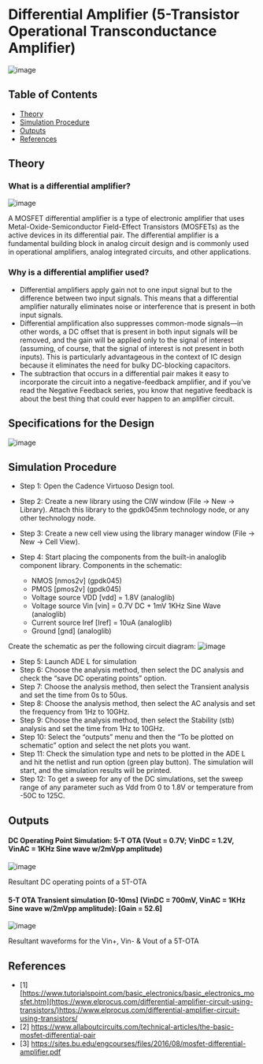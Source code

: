 Differential Amplifier (5-Transistor Operational Transconductance Amplifier) <a name="TOP"></a>
===================

![image](https://github.com/Nirvan007/Analog_Electronics/assets/127144315/4e92f4c3-b7f3-42e7-9c41-bc294638cb50)

## Table of Contents
* [Theory](#Theory)
* [Simulation Procedure](#Simulation-Procedure)
* [Outputs](#Outputs)
* [References](#References)

## Theory
### What is a differential amplifier?

![image](https://github.com/Nirvan007/Analog_Electronics/assets/127144315/ccddb144-d8d7-45d4-a855-ba7dbc6a099a)

A MOSFET differential amplifier is a type of electronic amplifier that uses Metal-Oxide-Semiconductor Field-Effect Transistors (MOSFETs) as the active devices in its differential pair. The differential amplifier is a fundamental building block in analog circuit design and is commonly used in operational amplifiers, analog integrated circuits, and other applications.

### Why is a differential amplifier used?

* Differential amplifiers apply gain not to one input signal but to the difference between two input signals. This means that a differential amplifier naturally eliminates noise or interference that is present in both input signals.
* Differential amplification also suppresses common-mode signals—in other words, a DC offset that is present in both input signals will be removed, and the gain will be applied only to the signal of interest (assuming, of course, that the signal of interest is not present in both inputs). This is particularly advantageous in the context of IC design because it eliminates the need for bulky DC-blocking capacitors.
* The subtraction that occurs in a differential pair makes it easy to incorporate the circuit into a negative-feedback amplifier, and if you’ve read the Negative Feedback series, you know that negative feedback is about the best thing that could ever happen to an amplifier circuit.

## Specifications for the Design
![image](https://github.com/Nirvan007/Analog_Electronics/assets/127144315/4ddb0e2e-1cf4-4def-87f4-9e46a90494a6)

## Simulation Procedure
* Step 1: Open the Cadence Virtuoso Design tool.
* Step 2: Create a new library using the CIW window (File -> New -> Library). Attach this library to the gpdk045nm technology node, or any other technology node.
* Step 3: Create a new cell view using the library manager window (File -> New -> Cell View). 
* Step 4: Start placing the components from the built-in analoglib component library.
  Components in the schematic:
  
  *  NMOS [nmos2v] (gpdk045)
  *  PMOS [pmos2v] (gpdk045)
  *  Voltage source VDD [vdd] = 1.8V (analoglib)
  *  Voltage source Vin [vin] = 0.7V DC + 1mV 1KHz Sine Wave (analoglib)
  *  Current source Iref [Iref] = 10uA (analoglib)
  *  Ground [gnd] (analoglib)

 Create the schematic as per the following circuit diagram:
![image](https://github.com/Nirvan007/Analog_Electronics/assets/127144315/2db1e5d5-75b4-4344-8c2b-04ec4228ba30)

* Step 5: Launch ADE L for simulation
* Step 6: Choose the analysis method, then select the DC analysis and check the “save DC operating points” option.
* Step 7: Choose the analysis method, then select the Transient analysis and set the time from 0s to 50us.
* Step 8: Choose the analysis method, then select the AC analysis and set the frequency from 1Hz to 10GHz.
* Step 9: Choose the analysis method, then select the Stability (stb) analysis and set the time from 1Hz to 10GHz.
* Step 10: Select the “outputs” menu and then the “To be plotted on schematic” option and select the net plots you want.
* Step 11: Check the simulation type and nets to be plotted in the ADE L and hit the netlist and run option (green play button). The simulation will start, and the simulation results will be printed.
* Step 12: To get a sweep for any of the DC simulations, set the sweep range of any parameter such as Vdd from 0 to 1.8V or temperature from -50C to 125C.

## Outputs
#### DC Operating Point Simulation: 5-T OTA (Vout = 0.7V; VinDC = 1.2V, VinAC = 1KHz Sine wave w/2mVpp amplitude)
  ![image](https://github.com/Nirvan007/Analog_Electronics/assets/127144315/6b4d1f92-e04e-47bd-bf80-5630d3ff3a95)

  Resultant DC operating points of a 5T-OTA

#### 5-T OTA Transient simulation [0-10ms] (VinDC = 700mV, VinAC = 1KHz Sine wave w/2mVpp amplitude): [Gain = 52.6]
  ![image](https://github.com/Nirvan007/Analog_Electronics/assets/127144315/27d9597f-c0c5-423f-84b5-42d1b7c5b158)

  Resultant waveforms for the Vin+, Vin- & Vout of a 5T-OTA

## References
 - [1] [https://www.tutorialspoint.com/basic_electronics/basic_electronics_mosfet.htm](https://www.elprocus.com/differential-amplifier-circuit-using-transistors/)https://www.elprocus.com/differential-amplifier-circuit-using-transistors/
 - [2] https://www.allaboutcircuits.com/technical-articles/the-basic-mosfet-differential-pair
 - [3] https://sites.bu.edu/engcourses/files/2016/08/mosfet-differential-amplifier.pdf
